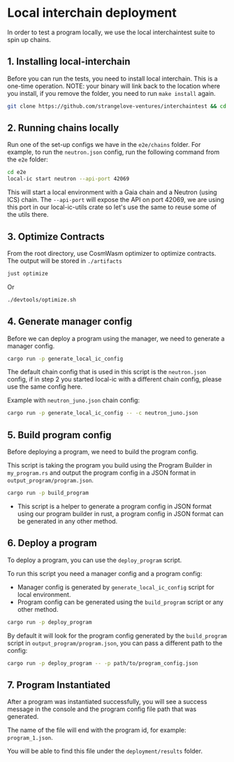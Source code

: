 # Local interchain deployment

In order to test a program locally, we use the local interchaintest suite to spin up chains.

## 1. Installing local-interchain

Before you can run the tests, you need to install local interchain. This is a one-time operation. NOTE: your binary will link back to the location where you install, if you remove the folder, you need to run `make install` again.

```bash
git clone https://github.com/strangelove-ventures/interchaintest && cd interchaintest/local-interchain && make install
```

## 2. Running chains locally

Run one of the set-up configs we have in the `e2e/chains` folder. For example, to run the `neutron.json` config, run the following command from the `e2e` folder:

```bash
cd e2e
local-ic start neutron --api-port 42069
```

This will start a local environment with a Gaia chain and a Neutron (using ICS) chain. The `--api-port` will expose the API on port 42069, we are using this port in our local-ic-utils crate so let's use the same to reuse some of the utils there.

## 3. Optimize Contracts

From the root directory, use CosmWasm optimizer to optimize contracts. The output will be stored in `./artifacts`

```bash
just optimize
```
Or
```bash
./devtools/optimize.sh
```

## 4. Generate manager config

Before we can deploy a program using the manager, we need to generate a manager config.

```bash
cargo run -p generate_local_ic_config
```

The default chain config that is used in this script is the `neutron.json` config, if in step 2 you started local-ic with a different chain config, please use the same config here.

Example with `neutron_juno.json` chain config:

```bash
cargo run -p generate_local_ic_config -- -c neutron_juno.json
```

## 5. Build program config

Before deploying a program, we need to build the program config.

This script is taking the program you build using the Program Builder in `my_program.rs` and output the program config in a JSON format in `output_program/program.json`.

```bash
cargo run -p build_program
```

* This script is a helper to generate a program config in JSON format using our program builder in rust, a program config in JSON format can be generated in any other method.

## 6. Deploy a program

To deploy a program, you can use the `deploy_program` script.

To run this script you need a manager config and a program config:

- Manager config is generated by `generate_local_ic_config` script for local environment.
- Program config can be generated using the `build_program` script or any other method.

```bash
cargo run -p deploy_program
```

By default it will look for the program config generated by the `build_program` script in `output_program/program.json`, you can pass a different path to the config:

```bash
cargo run -p deploy_program -- -p path/to/program_config.json
```

## 7. Program Instantiated

After a program was instantiated successfully, you will see a success message in the console and the program config file path that was generated.

The name of the file will end with the program id, for example: `program_1.json`.

You will be able to find this file under the `deployment/results` folder.